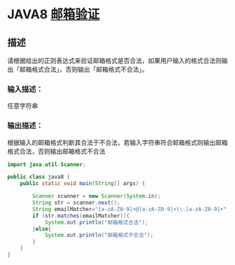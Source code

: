 # **JAVA8** [**邮箱验证**](https://www.nowcoder.com/practice/8f908eeee4aa412ca88304f0acbaa1f9?tpId=220&tqId=2115629&ru=%2Fpractice%2F6893484c04c24bfca1f606b1823a468d&qru=%2Fta%2Fprimary-grammar-java%2Fquestion-ranking&sourceUrl=%2Fexam%2Foj%3Fpage%3D1%26tab%3D%25E8%25AF%25AD%25E6%25B3%2595%25E7%25AF%2587%26topicId%3D220)

## 描述

请根据给出的正则表达式来验证邮箱格式是否合法，如果用户输入的格式合法则输出「邮箱格式合法」，否则输出「邮箱格式不合法」。

### 输入描述：

任意字符串

### 输出描述：

根据输入的邮箱格式判断其合法于不合法，若输入字符串符合邮箱格式则输出邮箱格式合法，否则输出邮箱格式不合法

```java
import java.util.Scanner;

public class java8 {
    public static void main(String[] args) {

        Scanner scanner = new Scanner(System.in);
        String str = scanner.next();
        String emailMatcher="[a-zA-Z0-9]+@[a-zA-Z0-9]+\\.[a-zA-Z0-9]+";
        if (str.matches(emailMatcher)){
            System.out.println("邮箱格式合法");
        }else{
            System.out.println("邮箱格式不合法");
        }
    }
}
```